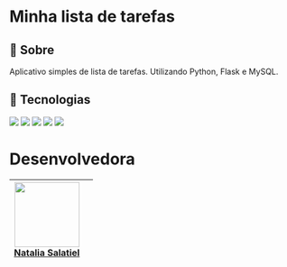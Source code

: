  <h1>Minha lista de tarefas</h1>

<h2>🔖 Sobre</h2>
<p>Aplicativo simples de lista de tarefas. Utilizando Python, Flask e MySQL.</p>

## 🚀  Tecnologias
<div>
  <img src="https://img.shields.io/badge/HTML-239120?style=for-the-badge&logo=html5&logoColor=white">
  <img src="https://img.shields.io/badge/Python-3776AB?style=for-the-badge&logo=python&logoColor=white">
  <img src="https://img.shields.io/badge/Flask-000000?style=for-the-badge&logo=flask&logoColor=white">
  <img src="https://img.shields.io/badge/MySQL-4479A1?style=for-the-badge&logo=mysql&logoColor=white">
  <img src="https://img.shields.io/badge/CSS-239120?&style=for-the-badge&logo=css3&logoColor=white">
</div>

# Desenvolvedora

| [<img loading="lazy" src="https://avatars.githubusercontent.com/u/146020906?v=4" width=115><br>Natalia Salatiel](https://github.com/nat-salatiel) ||
 :---: | :---: 
